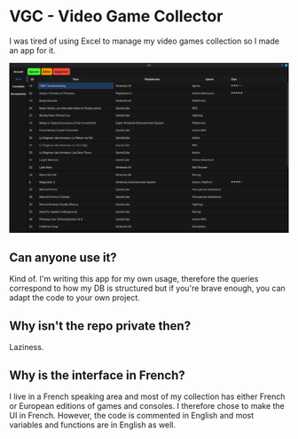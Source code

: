 # VGC - Video Game Collector
I was tired of using Excel to manage my video games collection so I made an app for it.

![screenshot](media/screenshots/screenshot.png)

## Can anyone use it?
Kind of. I'm writing this app for my own usage, therefore the queries correspond to how my DB is structured but if you're brave enough, you can adapt the code to your own project.

## Why isn't the repo private then?
Laziness.

## Why is the interface in French?
I live in a French speaking area and most of my collection has either French or European editions of games and consoles. I therefore chose to make the UI in French. However, the code is commented in English and most variables and functions are in English as well.